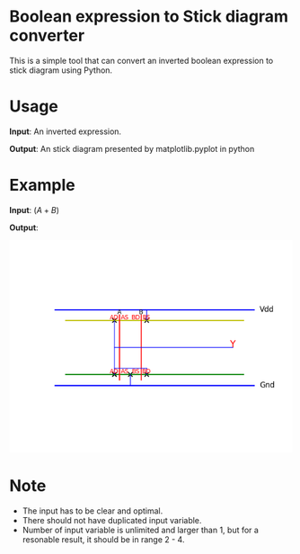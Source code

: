 # Boolean expression to Stick diagram converter

This is a simple tool that can convert an inverted boolean expression to stick diagram using Python.

# Usage

**Input**: An inverted expression.

**Output**: An stick diagram presented by matplotlib.pyplot in python

# Example

**Input**: $(A+B)$

**Output**: 

![example](Demo/result_1.png)

# Note

- The input has to be clear and optimal.
- There should not have duplicated input variable.
- Number of input variable is unlimited and larger than 1, but for a resonable result, it should be in range 2 - 4.



